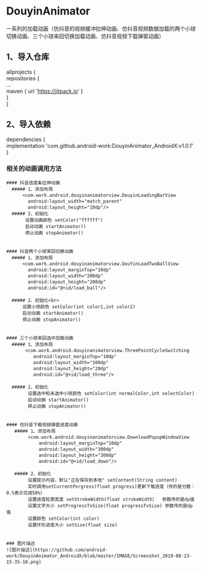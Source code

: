 # DouyinAnimator
一系列的加载动画（仿抖音的视频缓冲拉伸动画、仿抖音视频数据加载的两个小球切换动画、三个小球来回切换加载动画、仿抖音视频下载弹窗动画）

## 1、导入仓库<br>
  allprojects {<br>
		repositories {<br>
			...<br>
			maven { url 'https://jitpack.io' }<br>
		}<br>
	}<br>
  
## 2、导入依赖<br>
  dependencies {<br>
	        implementation 'com.github.android-work:DouyinAnimator_AndroidX:v1.0.1'
	}<br>
  
  ### 相关的动画调用方法<br>

    #### 抖音进度条拉伸动画
      ##### 1、添加布局
          <com.work.android.douyinanimatorview.DouyinLoadingBarView
            android:layout_width="match_parent"
            android:layout_height="10dp"/>
      ##### 2、初始化
           设置动画颜色 setColor("ffffff")
           启动动画 startAnimator()
           停止动画 stopAnimator()
           
           
    #### 抖音两个小球来回切换动画
      ##### 1、添加布局
          <com.work.android.douyinanimatorview.DouYinLoadTwoBallView
            android:layout_marginTop="10dp"
            android:layout_width="200dp"
            android:layout_height="200dp"
            android:id="@+id/load_ball"/>
            
      ##### 2、初始化<br>
          设置小球颜色 setColor(int color1,int color2)
          启动动画 startAnimator()
          停止动画 stopAnimator()
    
    
    #### 三个小球来回选中加载动画
      ##### 1、添加布局
           <com.work.android.douyinanimatorview.ThreePointCycleSwitching
              android:layout_marginTop="10dp"
              android:layout_width="100dp"
              android:layout_height="20dp"
              android:id="@+id/load_three"/>
              
      ##### 2、初始化
            设置选中和未选中小球颜色 setColor(int normalColor,int selectColor)
            启动动画 startAnimator()
            停止动画 stopAnimator()
            
            
    #### 仿抖音下载视频弹窗进度动画
       ##### 1、添加布局
            <com.work.android.douyinanimatorview.DownloadPopupWindowView
                android:layout_marginTop="10dp"
                android:layout_width="300dp"
                android:layout_height="300dp"
                android:id="@+id/load_down"/>
               
       ##### 2、初始化
            设置提示内容，默认"正在保存到本地" setContent(String content)
            实时调用setCurrentPorgress(float progress)更新下载进度（传的是分数：0.5表示完成50%）
            设置进度轮廓宽度 setStrokeWidth(float strokeWidth）  参数传的是dp值
            设置文字大小 setProgressTvSize(float progressTvSize) 参数传的是dp值 
            设置颜色 setColor(int color)
            设置环形进度大小 setSize(float size)
	    

    ### 图片描述
    ![图片描述](https://github.com/android-work/DouyinAnimator_AndroidX/blob/master/IMAGE/Screenshot_2019-08-23-15-35-18.png)
